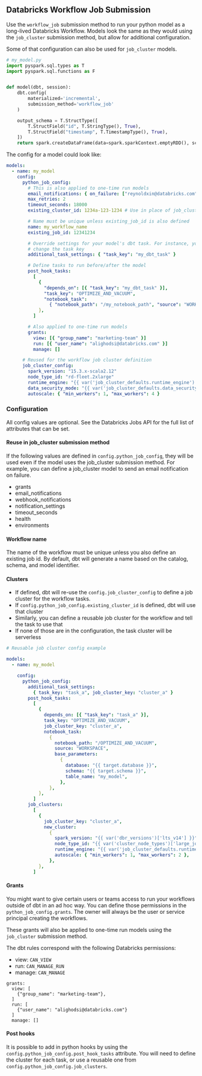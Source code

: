 ## Databricks Workflow Job Submission

Use the `workflow_job` submission method to run your python model as a long-lived
Databricks Workflow. Models look the same as they would using the `job_cluster` submission
method, but allow for additional configuration.

Some of that configuration can also be used for `job_cluster` models.

```python
# my_model.py
import pyspark.sql.types as T
import pyspark.sql.functions as F


def model(dbt, session):
    dbt.config(
        materialized='incremental',
        submission_method='workflow_job'
    )

    output_schema = T.StructType([
        T.StructField("id", T.StringType(), True),
        T.StructField("timestamp", T.TimestampType(), True),
    ])
    return spark.createDataFrame(data=spark.sparkContext.emptyRDD(), schema=output_schema)
```

The config for a model could look like:

```yaml
models:
  - name: my_model
    config:
      python_job_config:
        # This is also applied to one-time run models
        email_notifications: { on_failure: ["reynoldxin@databricks.com"] }
        max_retries: 2
        timeout_seconds: 18000
        existing_cluster_id: 1234a-123-1234 # Use in place of job_cluster_config or null

        # Name must be unique unless existing_job_id is also defined
        name: my_workflow_name
        existing_job_id: 12341234

        # Override settings for your model's dbt task. For instance, you can
        # change the task key
        additional_task_settings: { "task_key": "my_dbt_task" }

        # Define tasks to run before/after the model
        post_hook_tasks:
          [
            {
              "depends_on": [{ "task_key": "my_dbt_task" }],
              "task_key": "OPTIMIZE_AND_VACUUM",
              "notebook_task":
                { "notebook_path": "/my_notebook_path", "source": "WORKSPACE" },
            },
          ]

        # Also applied to one-time run models
        grants:
          view: [{ "group_name": "marketing-team" }]
          run: [{ "user_name": "alighodsi@databricks.com" }]
          manage: []

      # Reused for the workflow job cluster definition
      job_cluster_config:
        spark_version: "15.3.x-scala2.12"
        node_type_id: "rd-fleet.2xlarge"
        runtime_engine: "{{ var('job_cluster_defaults.runtime_engine') }}"
        data_security_mode: "{{ var('job_cluster_defaults.data_security_mode') }}"
        autoscale: { "min_workers": 1, "max_workers": 4 }
```

### Configuration

All config values are optional. See the Databricks Jobs API for the full list of attributes
that can be set.

#### Reuse in job_cluster submission method

If the following values are defined in `config.python_job_config`, they will be used even if
the model uses the job_cluster submission method. For example, you can define a job_cluster model
to send an email notification on failure.

- grants
- email_notifications
- webhook_notifications
- notification_settings
- timeout_seconds
- health
- environments

#### Workflow name

The name of the workflow must be unique unless you also define an existing job id. By default,
dbt will generate a name based on the catalog, schema, and model identifier.

#### Clusters

- If defined, dbt will re-use the `config.job_cluster_config` to define a job cluster for the workflow tasks.
- If `config.python_job_config.existing_cluster_id` is defined, dbt will use that cluster
- Similarly, you can define a reusable job cluster for the workflow and tell the task to use that
- If none of those are in the configuration, the task cluster will be serverless

```yaml
# Reusable job cluster config example

models:
  - name: my_model

    config:
      python_job_config:
        additional_task_settings:
          { task_key: "task_a", job_cluster_key: "cluster_a" }
        post_hook_tasks:
          [
            {
              depends_on: [{ "task_key": "task_a" }],
              task_key: "OPTIMIZE_AND_VACUUM",
              job_cluster_key: "cluster_a",
              notebook_task:
                {
                  notebook_path: "/OPTIMIZE_AND_VACUUM",
                  source: "WORKSPACE",
                  base_parameters:
                    {
                      database: "{{ target.database }}",
                      schema: "{{ target.schema }}",
                      table_name: "my_model",
                    },
                },
            },
          ]
        job_clusters:
          [
            {
              job_cluster_key: "cluster_a",
              new_cluster:
                {
                  spark_version: "{{ var('dbr_versions')['lts_v14'] }}",
                  node_type_id: "{{ var('cluster_node_types')['large_job'] }}",
                  runtime_engine: "{{ var('job_cluster_defaults.runtime_engine') }}",
                  autoscale: { "min_workers": 1, "max_workers": 2 },
                },
            },
          ]
```

#### Grants

You might want to give certain users or teams access to run your workflows outside of
dbt in an ad hoc way. You can define those permissions in the `python_job_config.grants`.
The owner will always be the user or service principal creating the workflows.

These grants will also be applied to one-time run models using the `job_cluster` submission
method.

The dbt rules correspond with the following Databricks permissions:

- view: `CAN_VIEW`
- run: `CAN_MANAGE_RUN`
- manage: `CAN_MANAGE`

```
grants:
  view: [
    {"group_name": "marketing-team"},
  ]
  run: [
    {"user_name": "alighodsi@databricks.com"}
  ]
  manage: []
```

#### Post hooks

It is possible to add in python hooks by using the `config.python_job_config.post_hook_tasks`
attribute. You will need to define the cluster for each task, or use a reusable one from
`config.python_job_config.job_clusters`.
